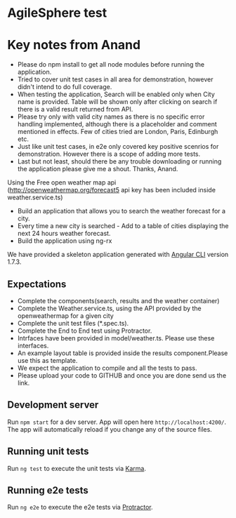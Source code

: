 # AgileSphere test

# Key notes from Anand
* Please do npm install to get all node modules before running the application.
* Tried to cover unit test cases in all area for demonstration, however didn't intend to do full coverage.
* When testing the application, Search will be enabled only when City name is provided. Table will be shown only after clicking on search if there is a valid result returned from API.
* Please try only with valid city names as there is no specific error handling implemented, although there is a placeholder and comment mentioned in effects. Few of cities tried are London, Paris, Edinburgh etc.
* Just like unit test cases, in e2e only covered key positive scenrios for demonstration. However there is a scope of adding more tests.
* Last but not least, should there be any trouble downloading or running the application please give me a shout.
Thanks,
Anand.



Using the Free open weather map api (http://openweathermap.org/forecast5 api key has been included inside weather.service.ts)

  * Build an application that allows you to search the weather forecast for a city. 
  * Every time a new city is searched - Add to a table of cities displaying the next 24 hours weather forecast.
  * Build the application using ng-rx

We have provided a skeleton application  generated with [Angular CLI](https://github.com/angular/angular-cli) version 1.7.3.
## Expectations

  * Complete the components(search, results and the weather container)
  * Complete the Weather.service.ts, using the API provided by the openweathermap for a given city
  * Complete the unit test files (*.spec.ts).
  * Complete the End to End test using Protractor.
  * Intrfaces have been provided in model/weather.ts. Please use these interfaces.
  * An example layout table is provided inside the results component.Please use this as template.
  * We expect the application to compile and all the tests to pass.
  * Please upload your code to GITHUB and once you are done send us the link.

## Development server

Run `npm start` for a dev server. App will open here `http://localhost:4200/`. The app will automatically reload if you change any of the source files.

## Running unit tests

Run `ng test` to execute the unit tests via [Karma](https://karma-runner.github.io).

## Running e2e tests

Run `ng e2e` to execute the e2e tests via [Protractor](https://www.protractortest.org).
